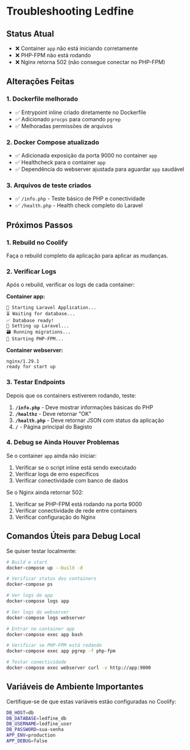 # Troubleshooting Ledfine

## Status Atual
- ❌ Container `app` não está iniciando corretamente
- ❌ PHP-FPM não está rodando
- ❌ Nginx retorna 502 (não consegue conectar no PHP-FPM)

## Alterações Feitas

### 1. Dockerfile melhorado
- ✅ Entrypoint inline criado diretamente no Dockerfile
- ✅ Adicionado `procps` para comando `pgrep`
- ✅ Melhoradas permissões de arquivos

### 2. Docker Compose atualizado
- ✅ Adicionada exposição da porta 9000 no container `app`
- ✅ Healthcheck para o container `app`
- ✅ Dependência do webserver ajustada para aguardar `app` saudável

### 3. Arquivos de teste criados
- ✅ `/info.php` - Teste básico de PHP e conectividade
- ✅ `/health.php` - Health check completo do Laravel

## Próximos Passos

### 1. Rebuild no Coolify
Faça o rebuild completo da aplicação para aplicar as mudanças.

### 2. Verificar Logs
Após o rebuild, verificar os logs de cada container:

**Container app:**
```
🚀 Starting Laravel Application...
⏳ Waiting for database...
✅ Database ready!
🔧 Setting up Laravel...
🗃️ Running migrations...
🎉 Starting PHP-FPM...
```

**Container webserver:**
```
nginx/1.29.1
ready for start up
```

### 3. Testar Endpoints

Depois que os containers estiverem rodando, teste:

1. **`/info.php`** - Deve mostrar informações básicas do PHP
2. **`/healthz`** - Deve retornar "OK"
3. **`/health.php`** - Deve retornar JSON com status da aplicação
4. **`/`** - Página principal do Bagisto

### 4. Debug se Ainda Houver Problemas

Se o container `app` ainda não iniciar:

1. Verificar se o script inline está sendo executado
2. Verificar logs de erro específicos
3. Verificar conectividade com banco de dados

Se o Nginx ainda retornar 502:

1. Verificar se PHP-FPM está rodando na porta 9000
2. Verificar conectividade de rede entre containers
3. Verificar configuração do Nginx

## Comandos Úteis para Debug Local

Se quiser testar localmente:

```bash
# Build e start
docker-compose up --build -d

# Verificar status dos containers
docker-compose ps

# Ver logs do app
docker-compose logs app

# Ver logs do webserver
docker-compose logs webserver

# Entrar no container app
docker-compose exec app bash

# Verificar se PHP-FPM está rodando
docker-compose exec app pgrep -f php-fpm

# Testar conectividade
docker-compose exec webserver curl -v http://app:9000
```

## Variáveis de Ambiente Importantes

Certifique-se de que estas variáveis estão configuradas no Coolify:

```bash
DB_HOST=db
DB_DATABASE=ledfine_db
DB_USERNAME=ledfine_user
DB_PASSWORD=sua-senha
APP_ENV=production
APP_DEBUG=false
```
